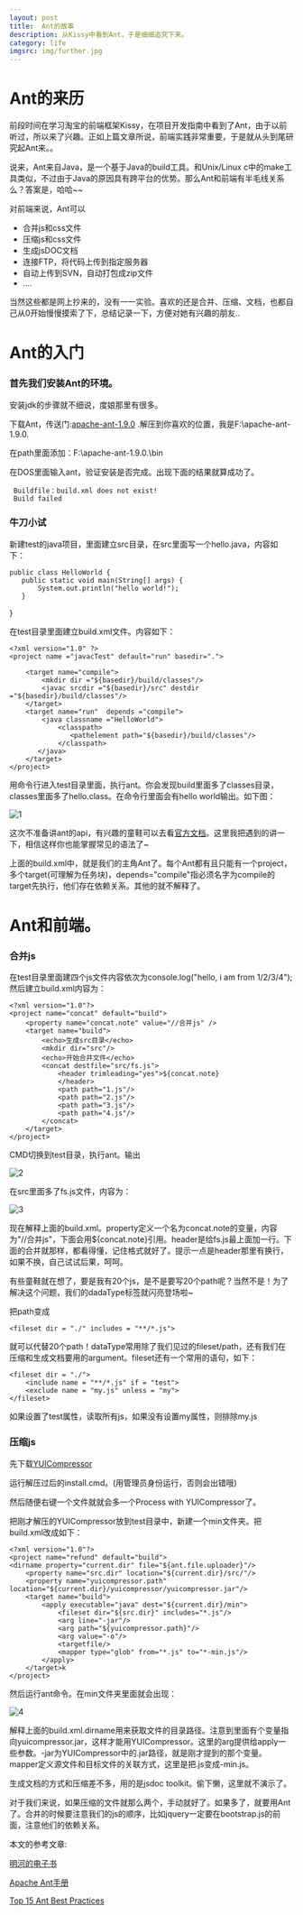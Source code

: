 ```yaml
---
layout: post
title:  Ant的故事
description: 从Kissy中看到Ant，于是细细追究下来。
category: life
imgsrc: img/further.jpg
---
```

# Ant的来历

前段时间在学习淘宝的前端框架Kissy，在项目开发指南中看到了Ant，由于以前听过，所以来了兴趣。正如上篇文章所说，前端实践非常重要，于是就从头到尾研究起Ant来。。

说来，Ant来自Java，是一个基于Java的build工具。和Unix/Linux c中的make工具类似，不过由于Java的原因具有跨平台的优势。那么Ant和前端有半毛线关系么？答案是，哈哈~~


对前端来说，Ant可以

+  合并js和css文件
+  压缩js和css文件
+  生成jsDOC文档
+  连接FTP，将代码上传到指定服务器
+  自动上传到SVN，自动打包成zip文件
+   ....

当然这些都是网上抄来的，没有一一实验。喜欢的还是合并、压缩、文档，也都自己从0开始慢慢摸索了下，总结记录一下，方便对她有兴趣的朋友..

# Ant的入门

### 首先我们安装Ant的环境。

安装jdk的步骤就不细说，度娘那里有很多。

下载Ant，传送门:[apache-ant-1.9.0](http://apache.fayea.com/apache-mirror//ant/source/apache-ant-1.9.0-src.zip)
.解压到你喜欢的位置，我是F:\apache-ant-1.9.0.

在path里面添加：F:\apache-ant-1.9.0.\bin

在DOS里面输入ant，验证安装是否完成。出现下面的结果就算成功了。
    
     Buildfile：build.xml does not exist! 
     Build failed 


### 牛刀小试

新建test的java项目，里面建立src目录，在src里面写一个hello.java，内容如下：
  
    public class HelloWorld {
       public static void main(String[] args) {
           System.out.println("hello world!");
       }
   }

在test目录里面建立build.xml文件。内容如下：

    <?xml version="1.0" ?>
    <project name ="javacTest" default="run" basedir=".">
        
        <target name="compile">
            <mkdir dir ="${basedir}/build/classes"/>
            <javac srcdir ="${basedir}/src" destdir ="${basedir}/build/classes"/>
        </target>
        <target name="run"  depends ="compile">
            <java classname ="HelloWorld">
                <classpath>
                   <pathelement path="${basedir}/build/classes"/>
                </classpath>
           </java>
        </target>
    </project>

用命令行进入test目录里面，执行ant。你会发现build里面多了classes目录，classes里面多了hello.class。在命令行里面会有hello world输出。如下图：

![1](/img/ant/ant.png)

这次不准备讲ant的api，有兴趣的童鞋可以去看[官方文档](http://ant.apache.org/manual/index.html)。这里我把遇到的讲一下，相信这样你也能掌握常见的语法了~

上面的build.xml中，就是我们的主角Ant了。每个Ant都有且只能有一个project，多个target(可理解为任务块)，depends="compile"指必须名字为compile的target先执行，他们存在依赖关系。其他的就不解释了。


# Ant和前端。

### 合并js

在test目录里面建四个js文件内容依次为console.log("hello, i am from 1/2/3/4");然后建立build.xml内容为：

    <?xml version="1.0"?>
    <project name="concat" default="build">
        <property name="concat.note" value="//合并js" />
        <target name="build">
            <echo>生成src目录</echo>
            <mkdir dir="src"/>
            <echo>开始合并文件</echo>
            <concat destfile="src/fs.js">
                <header trimleading="yes">${concat.note}
                </header>
                <path path="1.js"/>
                <path path="2.js"/>
                <path path="3.js"/>
                <path path="4.js"/>
            </concat>
        </target>
    </project>

CMD切换到test目录，执行ant。输出

![2](/img/ant/ant2.png)

在src里面多了fs.js文件，内容为：

![3](/img/ant/concat.png)

现在解释上面的build.xml。property定义一个名为concat.note的变量，内容为"//合并js"，下面会用${concat.note}引用。header是给fs.js最上面加一行。下面的合并就那样，都看得懂，记住格式就好了。提示一点是header那里有换行，如果不换，自己试试后果，呵呵。

有些童鞋就在想了，要是我有20个js，是不是要写20个path呢？当然不是！为了解决这个问题，我们的dadaType标签就闪亮登场啦~

把path变成 

    <fileset dir = "./" includes = "**/*.js">

就可以代替20个path！dataType常用除了我们见过的fileset/path，还有我们在压缩和生成文档要用的argument。fileset还有一个常用的语句，如下：

    <fileset dir = "./">
        <include name = "**/*.js" if = "test">
        <exclude name = "my.js" unless = "my">
    </fileset>

如果设置了test属性，读取所有js，如果没有设置my属性，则排除my.js


### 压缩js

先下载[YUICompressor](http://vdisk.weibo.com/s/AjhVv)

运行解压过后的install.cmd。(用管理员身份运行，否则会出错哦)

然后随便右键一个文件就就会多一个Process with YUICompressor了。

把刚才解压的YUICompressor放到test目录中，新建一个min文件夹。把build.xml改成如下：

    <?xml version="1.0"?>
    <project name="refund" default="build">
    <dirname property="current.dir" file="${ant.file.uploader}"/>
        <property name="src.dir" location="${current.dir}/src/"/>
        <property name="yuicompressor.path"   location="${current.dir}/yuicompressor/yuicompressor.jar"/>
        <target name="build">
            <apply executable="java" dest="${current.dir}/min">
                <fileset dir="${src.dir}" includes="*.js"/>
                <arg line="-jar"/>
                <arg path="${yuicompressor.path}"/>
                <arg value="-o"/>
                <targetfile/>
                <mapper type="glob" from="*.js" to="*-min.js"/>
            </apply>
        </target>k
    </project>

然后运行ant命令。在min文件夹里面就会出现：

![4](/img/ant/min.png)

解释上面的build.xml.dirname用来获取文件的目录路径。注意到里面有个变量指向yuicompressor.jar，这样才能用YUICompressor。这里的arg提供给apply一些参数。-jar为YUICompressor中的.jar路径，就是刚才提到的那个变量。mapper定义源文件和目标文件的关联方式，这里是把.js变成-min.js。

生成文档的方式和压缩差不多，用的是jsdoc toolkit。偷下懒，这里就不演示了。

对于我们来说，如果压缩的文件就那么两个，手动就好了。如果多了，就要用Ant了。合并的时候要注意我们的js的顺序，比如jquery一定要在bootstrap.js的前面，注意他们的依赖关系。

本文的参考文章:

[明河的电子书](http://book.36ria.com/ant/index.html#index)

[Apache Ant手册](http://ant.apache.org/manual/)

[Top 15 Ant Best Practices](http://www.onjava.com/pub/a/onjava/2003/12/17/ant_bestpractices.html)



